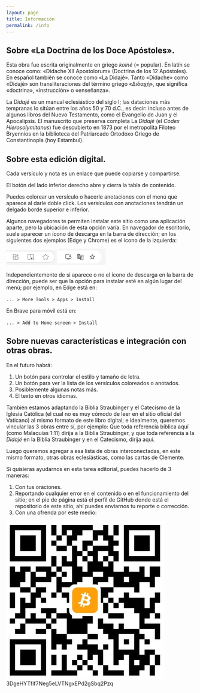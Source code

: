 ```yaml
---
layout: page
title: Información
permalink: /info
---
```


## Sobre «La Doctrina de los Doce Apóstoles».

Esta obra fue escrita originalmente en griego *koiné* (= popular). En latín se conoce como: «Didache XII Apostolorum» (Doctrina de los 12 Apóstoles). En español también se conoce como «La Didajé». Tanto «Didache» como «Didajé» son transliteraciones del término griego «Διδαχή», que significa «doctrina», «instrucción» o «enseñanza».

La *Didajé* es un manual eclesiástico del siglo I; las dataciones más tempranas lo sitúan entre los años 50 y 70 d.C., es decir: incluso antes de algunos libros del Nuevo Testamento, como el Evangelio de Juan y el Apocalipsis. El manuscrito que preserva completa La *Didajé* (el *Codex Hierosolymitanus*) fue descubierto en 1873 por el metropolita Filoteo Bryennios en la biblioteca del Patriarcado Ortodoxo Griego de Constantinopla (hoy Estambul).

## Sobre esta edición digital.

Cada versículo y nota es un enlace que puede copiarse y compartirse.

El botón del lado inferior derecho abre y cierra la tabla de contenido.

Puedes colorear un versículo o hacerle anotaciones con el menú que aparece al darle doble click. Los versículos con anotaciones tendrán un delgado borde superior e inferior.

Algunos navegadores te permiten instalar este sitio como una aplicación aparte, pero la ubicación de esta opción varía. En navegador de escritorio, suele aparecer un ícono de descarga en la barra de dirección; en los siguientes dos ejemplos (Edge y Chrome) es el ícono de la izquierda:

<div class="small-img-container">
   <img title="ícono de descarga en edge" src="assets/images/icon_edge.png">
   <img title="ícono de descarga en chrome" src="assets/images/icon_chrome.png">
</div>

Independientemente de si aparece o no el ícono de descarga en la barra de dirección, puede ser que la opción para instalar esté en algún lugar del menú; por ejemplo, en Edge está en:

`... > More Tools > Apps > Install`

En Brave para móvil está en:

`... > Add to Home screen > Install`

## Sobre nuevas características e integración con otras obras.

En el futuro habrá:

1. Un botón para controlar el estilo y tamaño de letra.
2. Un botón para ver la lista de los versículos coloreados o anotados.
3. Posiblemente algunas notas más.
4. El texto en otros idiomas.

También estamos adaptando la Biblia Straubinger y el Catecismo de la Iglesia Católica (el cual no es muy cómodo de leer en el sitio oficial del Vaticano) al mismo formato de este libro digital; e idealmente, queremos vincular las 3 obras entre sí, por ejemplo: Que toda referencia bíblica aquí (como Malaquías 1:11) dirija a la Biblia Straubinger, y que toda referencia a la *Didajé* en la Biblia Straubinger y en el Catecismo, dirija aquí.

Luego queremos agregar a esa lista de obras interconectadas, en este mismo formato, otras obras eclesiásticas, como las cartas de Clemente.

Si quisieras ayudarnos en esta tarea editorial, puedes hacerlo de 3 maneras:

1. Con tus oraciones.
2. Reportando cualquier error en el contenido o en el funcionamiento del sitio; en el pie de página está el perfil de GitHub donde está el repositorio de este sitio; ahí puedes enviarnos tu reporte o corrección.
3. Con una ofrenda por este medio:

<div class="big-img-container">
   <img alt="QR de BTC" src="assets/images/QR_BTC.jpeg">
   <div class="qr-code-str">3DgeHYTfif7Neg5eLVTNgxEPd2gSbq2Pzq</div>
</div>
